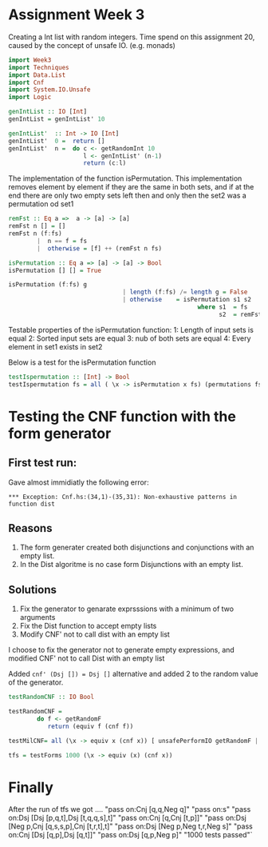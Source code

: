 # Assignment Week 3

Creating a Int list with random integers. Time spend on this assignment 20, caused
by the concept of unsafe IO. (e.g. monads)

``` Haskell
import Week3
import Techniques 
import Data.List 
import Cnf
import System.IO.Unsafe
import Logic

genIntList :: IO [Int]
genIntList = genIntList' 10     

genIntList'  :: Int -> IO [Int]
genIntList'  0 =  return [] 
genIntList'  n =  do c <- getRandomInt 10
                     l <- genIntList' (n-1)
                     return (c:l)

```

The implementation of the function isPermutation. This implementation 
removes element by element if they are the same in both sets, and if at the end there are 
only two empty sets left then and only then the set2 was a permutation od set1 

``` Haskell
remFst :: Eq a =>  a -> [a] -> [a]
remFst n [] = []
remFst n (f:fs) 
        |  n == f = fs
        |  otherwise = [f] ++ (remFst n fs)   

isPermutation :: Eq a => [a] -> [a] -> Bool
isPermutation [] [] = True

isPermutation (f:fs) g  
                                | length (f:fs) /= length g = False
                                | otherwise    = isPermutation s1 s2
                                                     where s1  = fs
                                                           s2  = remFst f g


```

Testable properties of the isPermutation function:
1: Length of input sets is equal
2: Sorted input sets are equal
3: nub of both sets are equal
4: Every element in set1 exists in set2

Below is a test for the isPermutation function

``` Haskell
testIspermutation :: [Int] -> Bool
testIspermutation fs = all ( \x -> isPermutation x fs) (permutations fs) 
```

# Testing the CNF function with the form generator

## First test run:

Gave almost immidiatly the following error:

`*** Exception: Cnf.hs:(34,1)-(35,31): Non-exhaustive patterns in function dist`

## Reasons

1. The form generater created both disjunctions and conjunctions with an empty list.
2. In the Dist algoritme is no case form Disjunctions with an empty list.

## Solutions

1. Fix the generator to genarate exprsssions with a minimum of two arguments
2. Fix the Dist function to accept empty lists 
3. Modify CNF' not to call dist with an empty list

I choose to fix the generator not to generate empty expressions, and modified 
CNF' not to call Dist with an empty list

Added `cnf' (Dsj []) = Dsj []` alternative and added 2 to the random value of the generator.


``` Haskell
testRandomCNF :: IO Bool

testRandomCNF = 
        do f <- getRandomF
           return (equiv f (cnf f))

testMilCNF= all (\x -> equiv x (cnf x)) [ unsafePerformIO getRandomF | x <- [1..1000]]

tfs = testForms 1000 (\x -> equiv (x) (cnf x)) 

```

# Finally

After the run of tfs we got
    ....
    "pass on:Cnj [q,q,Neg q]"
    "pass on:s"
    "pass on:Dsj [Dsj [p,q,t],Dsj [t,q,q,s],t]"
    "pass on:Cnj [q,Cnj [t,p]]"
    "pass on:Dsj [Neg p,Cnj [q,s,s,p],Cnj [t,r,t],t]"
    "pass on:Dsj [Neg p,Neg t,r,Neg s]"
    "pass on:Cnj [Dsj [q,p],Dsj [q,t]]"
    "pass on:Dsj [q,p,Neg p]"
    "1000 tests passed"`


